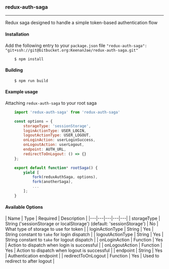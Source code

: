 ### redux-auth-saga
---

Redux saga designed to handle a simple token-based authentication flow

#### Installation

Add the following entry to your `package.json` file `"redux-auth-saga": "git+ssh://git@bitbucket.org:KeenanJae/redux-auth-saga.git"`

        $ npm install

#### Building

        $ npm run build

#### Example usage

Attaching `redux-auth-saga` to your root saga

```js
    import 'redux-auth-saga' from 'redux-auth-saga'

    const options = {
        storageType: 'sessionStorage',
        loginActionType: USER_LOGIN,
        logoutActionType: USER_LOGOUT,
        onLoginAction: userLoginSuccess,
        onLogoutAction: userLogout,
        endpoint: AUTH_URL,
        redirectToOnLogout: () => {}
    };

    export default function* rootSaga() {
        yield [
            fork(reduxAuthSaga, options),
            fork(anotherSaga),
            ...
        ];
    }
```


#### Available Options

| Name  | Type  | Required  |  Description |
|---|---|---|---|---|
| storageType  | String ('sessionStorage or localStorage') (default: 'sessionStorage')  | No  | What type of storage to use for token |
|  loginActionType | String  | Yes  | String constant to `take` for login dispatch  |
|  logoutActionType | String  | Yes  |  String constant to `take` for logout dispatch |
|  onLoginAction | Function  | Yes  |  Action to dispatch when login is successful |
|  onLogoutAction | Function  | Yes  |  Action to dispatch when logout is successful  |
|  endpoint | String  | Yes  |  Authentication endpoint |
|  redirectToOnLogout | Function  | Yes  |  Used to redirect to after logout |